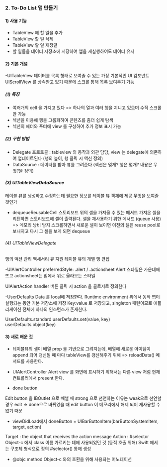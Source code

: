 ### 2. To-Do List 앱 만들기

#### 1) 사용 기능
- TableView 에 할 일을 추가
- TableView 할 일 삭제
- TableView 할 일 재정렬
- 할 일들을 데이터 저장소에 저장하여 앱을 재실행하여도 데이터 유지

#### 2) 기본 개념
-UITableView
데이터를 목록 형태로 보여줄 수 있는 가장 기본적인 UI 컴포넌트
UIScrollView 를 상속받고 있기 때문에 스크롤 통해 목록 보여주기 가능

##### (1) 특징
- 여러개의 cell 을 가지고 있다 => 하나의 열과 여러 행을 지니고 있으며 수직 스크롤만 가능
- 섹션을 이용해 행을 그룹화하여 콘텐츠를 좀더 쉽게 탐색
- 섹션의 헤더와 푸터에 view 를 구성하여 추가 정보 표시 가능

##### (2) 구현 방법
- Delegate 프로토콜 : tableview 의 동작과 외관 담당, view 는 delegate에 의존하여 업데이트된다 (행의 높이, 행 클릭 시 액션 정의)
- DataSource : 데이터를 받아 뷰를 그려준다 (섹션은 몇개? 행은 몇개? 내용은 무엇?을 정의)

##### (3) UITableViewDataSource
테이블 뷰를 생성하고 수정하는데 필요한 정보를 테이블 뷰 객체에 제공
무엇을 보여줄 것인가

- dequeueReusableCell
스토리보드 위의 셀을 가져올 수 있는 메서드
가져온 셀을 리턴하면 스토리보드에 셀이 출력된다.
셀을 재사용하기 위한 메서드 (queue 사용) => 메모리 낭비 방지
스크롤하면서 새로운 셀이 보이면 이전의 셀은 reuse pool로 보내지고 
다시 그 셀을 보게 되면 dequeue  


###### (4) UITableViewDelegate
행의 액션 관리
액세서리 뷰 지원
테이블 뷰의 개별 행 편집 


-UIAlertController
preferredStyle: .alert / .actionsheet
Alert 스타일은 가운데에 뜨고 actionsheet는 밑에서 위로 올라오는 스타일

UIAlertAction handler 
버튼 클릭 시 action 을 클로저로 정의한다


-UserDefaults
Data 를 local에 저장한다.
Runtime environment 위에서 동작
앱이 실행되는 동안 기본 저장소에 저장 
Key:value 로 저장되고, singleton 패턴이므로 애플리케이션 전체에 하나의 인스턴스가 존재한다.

UserDefaults.standard
userDefaults.set(value, key)
userDefaults.object(key)


#### 3) 새로 배운 것

- 테이블뷰의 셀이 배열 prop 을 기반으로 그려지는데, 
배열에 새로운 아이템이 append 되어 갱신될 때 마다 
tableView를 갱신해주기 위해 => reloadData() 메서드를 사용한다.

- UIAlertController
Alert view 를 화면에 표시하기 위해서는 다른 view 처럼 
현재 컨트롤러에서 present 한다.

- done button 

Edit button 을 IBOutlet 으로 빼낼 때 strong 으로 선언하는 이유는
weak으로 선언할 경우 edit => done으로 바뀌었을 때 edit button 이 메모리에서 해제 되어 재사용할 수 없기 때문

- viewDidLoad에서 
doneButton = UIBarButtonItem(barButtonSystemItem, target, action)

Target : the object that receives the action message
Action : #selector
Object-c 에서 class 이름 가르키는 데에 사용되었던 것 (동적 호출 위해) 
Swift 에서는 구조체 형식으로 정의
#selector() 통해 생성

- @objc method
Object-c 와의 호환을 위해 사용되는 어노테이션




